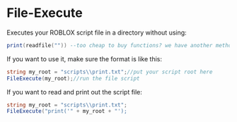 # File-Execute

Executes your ROBLOX script file in a directory without using:
```lua
print(readfile("")) --too cheap to buy functions? we have another method
```

If you want to use it, make sure the format is like this:
```csharp
string my_root = "scripts\\print.txt";//put your script root here
FileExecute(my_root);//run the file script
```

If you want to read and print out the script file:
```csharp
string my_root = "scripts\\print.txt";
FileExecute("print('" + my_root + "');
```
